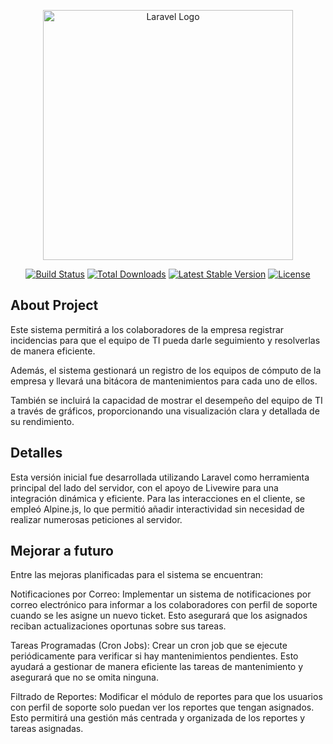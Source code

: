 <p align="center"><a href="https://laravel.com" target="_blank"><img src="https://raw.githubusercontent.com/laravel/art/master/logo-lockup/5%20SVG/2%20CMYK/1%20Full%20Color/laravel-logolockup-cmyk-red.svg" width="400" alt="Laravel Logo"></a></p>

<p align="center">
<a href="https://github.com/laravel/framework/actions"><img src="https://github.com/laravel/framework/workflows/tests/badge.svg" alt="Build Status"></a>
<a href="https://packagist.org/packages/laravel/framework"><img src="https://img.shields.io/packagist/dt/laravel/framework" alt="Total Downloads"></a>
<a href="https://packagist.org/packages/laravel/framework"><img src="https://img.shields.io/packagist/v/laravel/framework" alt="Latest Stable Version"></a>
<a href="https://packagist.org/packages/laravel/framework"><img src="https://img.shields.io/packagist/l/laravel/framework" alt="License"></a>
</p>

## About Project

Este sistema permitirá a los colaboradores de la empresa registrar incidencias para que el equipo de TI pueda darle seguimiento y resolverlas de manera eficiente.

Además, el sistema gestionará un registro de los equipos de cómputo de la empresa y llevará una bitácora de mantenimientos para cada uno de ellos.

También se incluirá la capacidad de mostrar el desempeño del equipo de TI a través de gráficos, proporcionando una visualización clara y detallada de su rendimiento.

## Detalles 

Esta versión inicial fue desarrollada utilizando Laravel como herramienta principal del lado del servidor, con el apoyo de Livewire para una integración dinámica y eficiente. Para las interacciones en el cliente, se empleó Alpine.js, lo que permitió añadir interactividad sin necesidad de realizar numerosas peticiones al servidor.

## Mejorar a futuro

Entre las mejoras planificadas para el sistema se encuentran:

Notificaciones por Correo: Implementar un sistema de notificaciones por correo electrónico para informar a los colaboradores con perfil de soporte cuando se les asigne un nuevo ticket. Esto asegurará que los asignados reciban actualizaciones oportunas sobre sus tareas.

Tareas Programadas (Cron Jobs): Crear un cron job que se ejecute periódicamente para verificar si hay mantenimientos pendientes. Esto ayudará a gestionar de manera eficiente las tareas de mantenimiento y asegurará que no se omita ninguna.

Filtrado de Reportes: Modificar el módulo de reportes para que los usuarios con perfil de soporte solo puedan ver los reportes que tengan asignados. Esto permitirá una gestión más centrada y organizada de los reportes y tareas asignadas.



